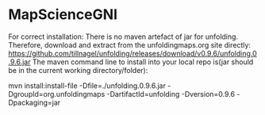# MapScienceGNI


For correct installation:
There is no maven artefact of jar for unfolding. Therefore, download and extract from the unfoldingmaps.org site directly: https://github.com/tillnagel/unfolding/releases/download/v0.9.6/unfolding.0.9.6.jar
The maven command line to install into your local repo is(jar should be in the current working directory/folder):

mvn install:install-file -Dfile=./unfolding.0.9.6.jar -DgroupId=org.unfoldingmaps -DartifactId=unfolding -Dversion=0.9.6 -Dpackaging=jar